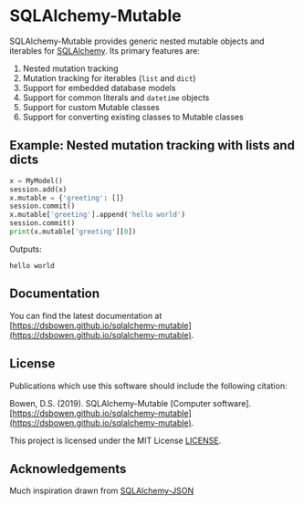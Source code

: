 # SQLAlchemy-Mutable

SQLAlchemy-Mutable provides generic nested mutable objects and iterables for [SQLAlchemy](https://www.sqlalchemy.org). Its primary features are:

1. Nested mutation tracking
2. Mutation tracking for iterables (```list``` and ```dict```)
3. Support for embedded database models
4. Support for common literals and `datetime` objects
5. Support for custom Mutable classes
6. Support for converting existing classes to Mutable classes

## Example: Nested mutation tracking with lists and dicts

```python
x = MyModel()
session.add(x)
x.mutable = {'greeting': []}
session.commit()
x.mutable['greeting'].append('hello world')
session.commit()
print(x.mutable['greeting'][0])
```

Outputs:

```
hello world
```

## Documentation

You can find the latest documentation at [https://dsbowen.github.io/sqlalchemy-mutable](https://dsbowen.github.io/sqlalchemy-mutable).

## License

Publications which use this software should include the following citation:

Bowen, D.S. (2019). SQLAlchemy-Mutable \[Computer software\]. [https://dsbowen.github.io/sqlalchemy-mutable](https://dsbowen.github.io/sqlalchemy-mutable).

This project is licensed under the MIT License [LICENSE](https://github.com/dsbowen/sqlalchemy-mutable/blob/master/LICENSE).

## Acknowledgements

Much inspiration drawn from [SQLAlchemy-JSON](https://pypi.org/project/sqlalchemy-json/)